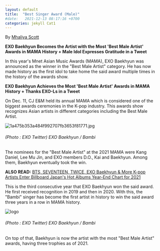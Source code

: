 ```yaml
---
layout: default
title:  "Best Singer Award (Male)"
#date:   2021-12-13 08:17:16 +0700
categories: jekyll Cat1
---
```

By [Mhaliya Scott](https://www.kpopstarz.com/reporters/mhaliya-scott "link title")

__EXO Baekhyun Becomes the Artist with the Most 'Best Male Artist' Awards in MAMA History + Male Idol Expresses Gratitude in a Tweet__

In this year's Mnet Asian Music Awards (MAMA), EXO Baekhyun was announced as the winner in the "Best Male Artist" category. He has now made history as the first idol to take home the said award multiple times in the history of the awards show.


__EXO Baekhyun Achieves the Most 'Best Male Artist' Awards in MAMA History + Thanks EXO-Ls in a Tweet__

On Dec. 11, CJ E&M held its annual MAMA which is considered one of the biggest awards ceremonies in the K-pop industry. This awards show recognizes Asian artists in different categories including the Best Male Artist.

![1a475b353a484f992707fb3653f81771.jpg](https://www.img.in.th/images/1a475b353a484f992707fb3653f81771.jpg)
###### (Photo : EXO Twitter) EXO Baekhyun / Bambi

The nominees for the "Best Male Artist" at the 2021 MAMA were Kang Daniel, Lee Mu Jin, and EXO members D.O., Kai and Baekhyun. Among them, Baekhyun eventually took the win.

__ALSO READ:__ 
[BTS, SEVENTEEN, TWICE, EXO Baekhyun & More K-pop Artists Enter Billboard Japan's Hot Albums Year-End Chart for 2021](https://www.kpopstarz.com/articles/303259/20211209/bts-seventeen-twice-exo-baekhyun-billboard-japan-hot-albums-year-end-chart-2021.htm "link title")

This is the third consecutive year that EXO Baekhyun won the said award. He first received recognition in 2019 and then in 2020. With this, the "Bambi" singer has become the first artist in history to win the said award three years in a row in MAMA history.

![logo](https://1409791524.rsc.cdn77.org/data/images/full/582097/exo-baekhyun-bambi.jpg?w=600?w=650)
###### (Photo : EXO Twitter) EXO Baekhyun / Bambi

On top of that, Baekhyun is now the artist with the most "Best Male Artist" awards, having three trophies as of 2021.

